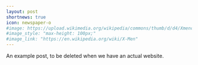 ```yaml
---
layout: post
shortnews: true
icon: newspaper-o
#image: https://upload.wikimedia.org/wikipedia/commons/thumb/d/d4/Xmencomic-logo.svg/2000px-Xmencomic-logo.svg.png
#image_style: "max-height: 100px;"
#image_link: "https://en.wikipedia.org/wiki/X-Men"
---
```


An example post, to be deleted when we have an actual website.
